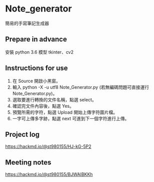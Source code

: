 # Note_generator
簡易的手寫筆記生成器

## Prepare in advance
安裝 python 3.6
模型 tkinter、cv2

## Instructions for use
1. 在 Source 開啟小黑窗。
2. 輸入 python -X -u utf8 Note_Generator.py (若無編碼問題可直接運行 Note_Generator.py)。
3. 選取要進行轉換的文件名稱，點選 select。
4. 確認完文件內容後，點選 Yes。
5. 預覽所需的字符，點選 Upload 開始上傳字符圖片檔。
6. 一字可上傳多字跡，點選 next 可進到下一個字符進行上傳。

## Project log
https://hackmd.io/@st980155/HJ-kG-5P2

## Meeting notes
https://hackmd.io/@st980155/BJWAIBKKh

